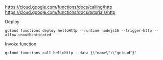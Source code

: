 https://cloud.google.com/functions/docs/calling/http \
https://cloud.google.com/functions/docs/tutorials/http

Deploy
```
gcloud functions deploy helloHttp --runtime nodejs16 --trigger-http --allow-unauthenticated
```

Invoke function
```
gcloud functions call helloHttp --data {\"name\":\"gcloud"}"
```
